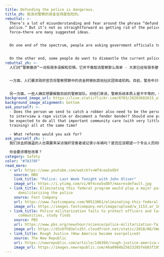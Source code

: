 ```yaml
---
title: Defunding the police is dangerous.
title_zh: 取消对警察的资金支持是危险的。
rebuttal: >-
  There’s a lot of misunderstanding and fear around the phrase “defund the
  police.” But it’s not as straightforward as getting rid of the police
  force—there are many suggested ideas. 


  On one end of the spectrum, people are asking government officials to carefully look at the police budget and reinvest some of that money to other community groups or agencies. Currently, only a very small part of policing involves preventing crime that is actively in progress, or requires the use of force. Much of the day-to-day work involves standing in for other specialties: therapists, social workers, and mental health professionals. Defunding the police would mean shifting those resources to professionals who have appropriate training and are better equipped to de-escalate certain situations.


  On the other end, some people do want to dismantle the current police force. For them, the policing system is inherently unequal, and trust is damaged beyond repair. They want to start over and build up a new system from the ground up. This doesn’t mean that there would be no emergency services—just that a new system of response will be built with the community in mind. [Here is an example](https://www.npr.org/sections/live-updates-protests-for-racial-justice/2020/06/08/872416644/former-chief-of-reformed-camden-n-j-force-police-need-consent-of-the-people) of how Camden, NJ did this successfully in 2013.
rebuttal_zh: >-
  人们对“警察撤资”一词有很多误解和恐惧。它并不像取消警察那么简单 - 大家已经有很多建议。


  一方面，人们要求政府官员将警察预算中的资金转移到其他社区团体或机构。目前，警务中只有很小一部分涉及预防正在进行的犯罪或需要使用武力。许多日常工作都涉及到做其他专业人员的事项：心理治疗师、社会工作者和心理健康专业人员。减少对警察的资金支持意味着将这些资源转移到受过适当培训并更有能力缓解紧张局势的专业人员手中。


  另一方面，一些人确实想要解散目前的警察部队。对他们来说，警察系统本质上是不平等的，信任已受到了无法修复的损害。他们想从头开始，从头开始建立一个新的系统。这并不意味着不再有紧急服务 - 会在考虑到社区的情况下，建立一个新的响应系统。[以下是新泽西州卡姆登](https://www.npr.org/sections/live-updates-protests-for-racial-justice/2020/06/08/872416644/former-chief-of-reformed-camden-n-j-force-police-need-consent-of-the-people)在2013年成功做到这一点的一个例子。
background_image_url: https://live.staticflickr.com/8703/28203682615_a1470da446_b.jpg
background_image_alignment: bottom
ask_yourself: >-
  - Does the person we send to catch a robber also need to be the person we send
  to interview a rape victim or document a fender bender? Should one profession
  be expected to do all that important community care (with very little
  training) all at the same time?

  - What reforms would you ask for?
ask_yourself_zh: |-
  我们派去抓强盗的人也需要来采访强奸受害者或记录小车祸吗？是否应该期望一个专业人员同时做所有这些重要的社区工作(而这名专业人员每项工作受到的培训可能很少)？

  你会要求哪些改革？
category: Safety
color: "#7A370F"
read_more:
  - url: https://www.youtube.com/watch?v=Wf4cea5oObY
    source: HBO
    link_title: "Police: Last Week Tonight with John Oliver"
    image_url: https://i.ytimg.com/vi/Wf4cea5oObY/maxresdefault.jpg
  - link_title: Eliminating this federal program would play a major part in
      demilitarizing the police
    source: Fast Company
    url: https://www.fastcompany.com/90513061/eliminating-this-federal-program-would-play-a-major-part-in-demilitarizing-the-police
    image_url: https://images.fastcompany.net/image/upload/w_1153,ar_16:9,c_fill,g_auto,f_auto,q_auto,fl_lossy/wp-cms/uploads/2020/06/p-1-90513061-eliminating-this-program-would-play-a-major-part-in-demilitarizing-the-police.jpg
  - link_title: Police militarization fails to protect officers and targets black
      communities, study finds
    source: PBS
    url: https://www.pbs.org/newshour/science/police-militarization-fails-to-protect-officers-and-targets-black-communities-study-finds
    image_url: https://d3i6fh83elv35t.cloudfront.net/static/2018/08/SWAT_2017-06-27T000000Z_514698812_RC1C471C4130_RTRMADP_3_LOUISIANA-POLICE-1200x800.jpg
  - link_title: Rough Justice (How America became overpoliced)
    source: The New Republic
    url: https://newrepublic.com/article/148304/rough-justice-america-over-policed
    image_url: https://images.newrepublic.com/46a0984b25623285feb03f195979fe53692fbd34.jpeg?auto=compress&ar=1.5%3A2&fit=crop&crop=faces&q=65&fm=jpg&ixlib=react-9.0.1&w=3038
---
```

